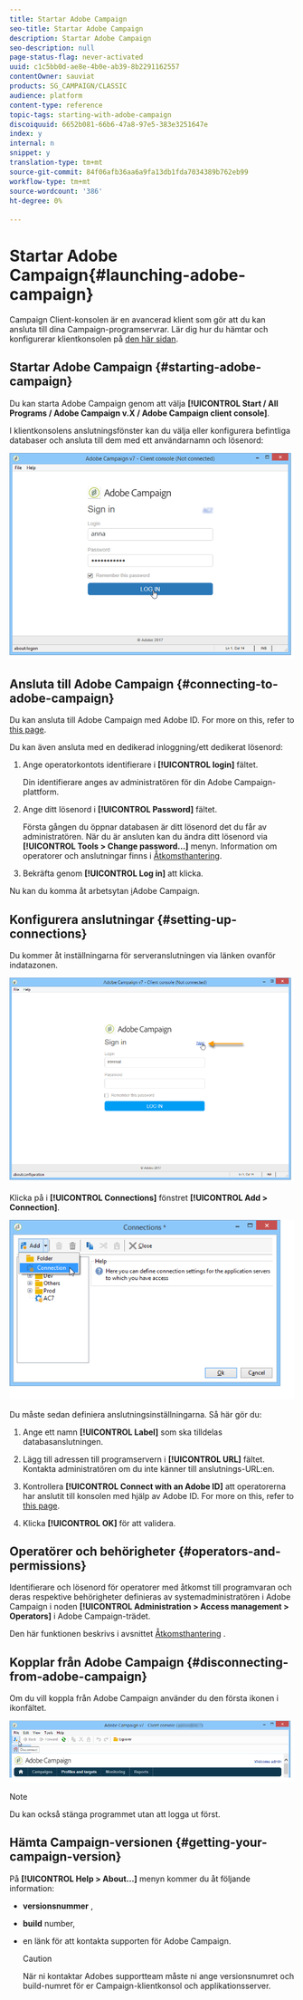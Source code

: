 ```yaml
---
title: Startar Adobe Campaign
seo-title: Startar Adobe Campaign
description: Startar Adobe Campaign
seo-description: null
page-status-flag: never-activated
uuid: c1c5bb0d-ae8e-4b0e-ab39-8b2291162557
contentOwner: sauviat
products: SG_CAMPAIGN/CLASSIC
audience: platform
content-type: reference
topic-tags: starting-with-adobe-campaign
discoiquuid: 6652b081-66b6-47a8-97e5-383e3251647e
index: y
internal: n
snippet: y
translation-type: tm+mt
source-git-commit: 84f06afb36aa6a9fa13db1fda7034389b762eb99
workflow-type: tm+mt
source-wordcount: '386'
ht-degree: 0%

---
```



# Startar Adobe Campaign{#launching-adobe-campaign}

Campaign Client-konsolen är en avancerad klient som gör att du kan ansluta till dina Campaign-programservrar. Lär dig hur du hämtar och konfigurerar klientkonsolen på [den här sidan](../../installation/using/installing-the-client-console.md).

## Startar Adobe Campaign {#starting-adobe-campaign}

Du kan starta Adobe Campaign genom att välja **[!UICONTROL Start / All Programs / Adobe Campaign v.X / Adobe Campaign client console]**.

I klientkonsolens anslutningsfönster kan du välja eller konfigurera befintliga databaser och ansluta till dem med ett användarnamn och lösenord:

![](assets/s_ncs_user_login.png)

## Ansluta till Adobe Campaign {#connecting-to-adobe-campaign}

Du kan ansluta till Adobe Campaign med Adobe ID. For more on this, refer to [this page](../../integrations/using/about-adobe-id.md).

Du kan även ansluta med en dedikerad inloggning/ett dedikerat lösenord:

1. Ange operatorkontots identifierare i **[!UICONTROL login]** fältet.

   Din identifierare anges av administratören för din Adobe Campaign-plattform.

1. Ange ditt lösenord i **[!UICONTROL Password]** fältet.

   Första gången du öppnar databasen är ditt lösenord det du får av administratören. När du är ansluten kan du ändra ditt lösenord via **[!UICONTROL Tools > Change password...]** menyn. Information om operatorer och anslutningar finns i [Åtkomsthantering](../../platform/using/access-management.md).

1. Bekräfta genom **[!UICONTROL Log in]** att klicka.

Nu kan du komma åt arbetsytan [i](../../platform/using/adobe-campaign-workspace.md)Adobe Campaign.

## Konfigurera anslutningar {#setting-up-connections}

Du kommer åt inställningarna för serveranslutningen via länken ovanför indatazonen.

![](assets/s_ncs_user_connections_management.png)

Klicka på i **[!UICONTROL Connections]** fönstret **[!UICONTROL Add > Connection]**.

![](assets/s_ncs_user_add_connexion.png)

Du måste sedan definiera anslutningsinställningarna. Så här gör du:

1. Ange ett namn **[!UICONTROL Label]** som ska tilldelas databasanslutningen.

1. Lägg till adressen till programservern i **[!UICONTROL URL]** fältet. Kontakta administratören om du inte känner till anslutnings-URL:en.

1. Kontrollera **[!UICONTROL Connect with an Adobe ID]** att operatorerna har anslutit till konsolen med hjälp av Adobe ID. For more on this, refer to [this page](../../integrations/using/about-adobe-id.md).

1. Klicka **[!UICONTROL OK]** för att validera.

## Operatörer och behörigheter {#operators-and-permissions}

Identifierare och lösenord för operatorer med åtkomst till programvaran och deras respektive behörigheter definieras av systemadministratören i Adobe Campaign i noden **[!UICONTROL Administration > Access management > Operators]** i Adobe Campaign-trädet.

Den här funktionen beskrivs i avsnittet [Åtkomsthantering](../../platform/using/access-management.md) .

## Kopplar från Adobe Campaign {#disconnecting-from-adobe-campaign}

Om du vill koppla från Adobe Campaign använder du den första ikonen i ikonfältet.

![](assets/s_ncs_user_deconnexion.png)

>[!NOTE]
>
>Du kan också stänga programmet utan att logga ut först.

## Hämta Campaign-versionen {#getting-your-campaign-version}

På **[!UICONTROL Help > About...]** menyn kommer du åt följande information:

* **versionsnummer** ,
* **build** number,
* en länk för att kontakta supporten för Adobe Campaign.

   >[!CAUTION]
   >
   >När ni kontaktar Adobes supportteam måste ni ange versionsnumret och build-numret för er Campaign-klientkonsol och applikationsserver.

